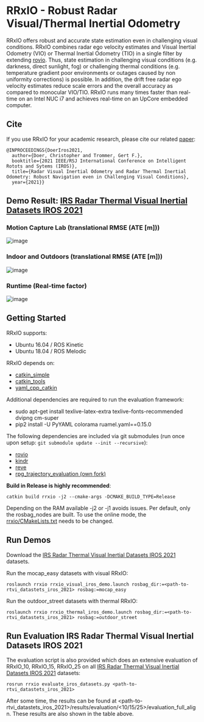 # RRxIO - Robust Radar Visual/Thermal Inertial Odometry

RRxIO offers robust and accurate state estimation even in challenging visual conditions. RRxIO combines radar ego velocity estimates and Visual Inertial Odometry (VIO) or Thermal
Inertial Odometry (TIO) in a single filter by extending [rovio](https://github.com/ethz-asl/rovio). Thus, state estimation in challenging visual conditions (e.g. darkness, direct sunlight, fog) or challenging thermal
conditions (e.g. temperature gradient poor environments or outages caused by non uniformity corrections) is possible. In addition, the drift free radar ego velocity estimates reduce scale errors and the
overall accuracy as compared to monocular VIO/TIO. RRxIO runs many times faster than real-time on an Intel NUC i7 and achieves real-time on an UpCore embedded computer.

## Cite

If you use RRxIO for your academic research, please cite our related [paper](https://christopherdoer.github.io/publication/2021_09_IROS2021):

~~~[bibtex]
@INPROCEEDINGS{DoerIros2021,
  author={Doer, Christopher and Trommer, Gert F.},
  booktitle={2021 IEEE/RSJ International Conference on Intelligent Rotots and Sytems (IROS)}, 
  title={Radar Visual Inertial Odometry and Radar Thermal Inertial Odometry: Robust Navigation even in Challenging Visual Conditions}, 
  year={2021}}
~~~

## Demo Result: [IRS Radar Thermal Visual Inertial Datasets IROS 2021](https://christopherdoer.github.io/datasets/irs_rtvi_datasets_iros2021)

### Motion Capture Lab (translational RMSE (ATE [m]))
![image](./res/iros_1.jpg)

### Indoor and Outdoors (translational RMSE (ATE [m]))
![image](./res/iros_2.jpg)

### Runtime (Real-time factor)
![image](./res/iros_3.jpg)

## Getting Started

RRxIO supports: 
  - Ubuntu 16.04 / ROS Kinetic
  - Ubuntu 18.04 / ROS Melodic

RRxIO depends on:

- [catkin_simple](https://github.com/catkin/catkin_simple.git)
- [catkin_tools](https://catkin-tools.readthedocs.io/en/latest/)
- [yaml_cpp_catkin](https://github.com/ethz-asl/yaml_cpp_catkin.git)

Additional dependencies are required to run the evaluation framework:

- sudo apt-get install texlive-latex-extra texlive-fonts-recommended dvipng cm-super
- pip2 install -U PyYAML colorama ruamel.yaml==0.15.0

The following dependencies are included via git submodules (run once upon setup: `git submodule update --init --recursive`):
- [rovio](https://github.com/ethz-asl/rovio)
- [kindr](https://github.com/ethz-asl/kindr)
- [reve](https://github.com/christopherdoer/reve)
- [rpg_trajectory_evaluation (own fork)](https://github.com/christopherdoer/rpg_trajectory_evaluation)

**Build in Release is highly recommended**:

~~~[shell]
catkin build rrxio -j2 --cmake-args -DCMAKE_BUILD_TYPE=Release
~~~

Depending on the RAM available -j2 or -j1 avoids issues.
Per default, only the rosbag_nodes are built. 
To use the online mode, the [rrxio/CMakeLists.txt](https://github.com/christopherdoer/rrxio/blob/master/rrxio/CMakeLists.txt) needs to be changed.

## Run Demos

Download the [IRS Radar Thermal Visual Inertial Datasets IROS 2021](https://christopherdoer.github.io/datasets/irs_rtvi_datasets_iros2021) datasets.

Run the mocap_easy datasets with visual RRxIO:

~~~[shell]
roslaunch rrxio rrxio_visual_iros_demo.launch rosbag_dir:=<path-to-rtvi_datastets_iros_2021> rosbag:=mocap_easy
~~~

Run the outdoor_street datasets with thermal RRxIO:

~~~[shell]
roslaunch rrxio rrxio_thermal_iros_demo.launch rosbag_dir:=<path-to-rtvi_datastets_iros_2021> rosbag:=outdoor_street
~~~

## Run Evaluation IRS Radar Thermal Visual Inertial Datasets IROS 2021

The evaluation script is also provided which does an extensive evaluation of RRxIO_10, RRxIO_15, RRxIO_25 on all [IRS Radar Thermal Visual Inertial Datasets IROS 2021](https://christopherdoer.github.io/datasets/irs_rtvi_datasets_iros2021)
datasets:

~~~[shell]
rosrun rrxio evaluate_iros_datasets.py <path-to-rtvi_datastets_iros_2021>
~~~

After some time, the results can be found at <path-to-rtvi_datastets_iros_2021>/results/evaluation/<10/15/25>/evaluation_full_align.
These results are also shown in the table above.


